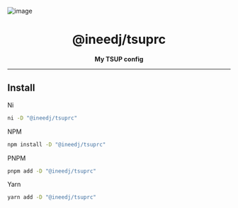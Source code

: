 ![image](https://github.com/user-attachments/assets/a6abd113-79d4-45d3-ad2f-ceeab2ea5b60)

<h1 align="center">@ineedj/tsuprc</h1>
<p align="center"><b>My TSUP config</b></p>

<hr/>

## Install

Ni

```bash copy
ni -D "@ineedj/tsuprc"
```

NPM

```bash copy
npm install -D "@ineedj/tsuprc"
```

PNPM

```bash copy
pnpm add -D "@ineedj/tsuprc"
```

Yarn

```bash copy
yarn add -D "@ineedj/tsuprc"
```
